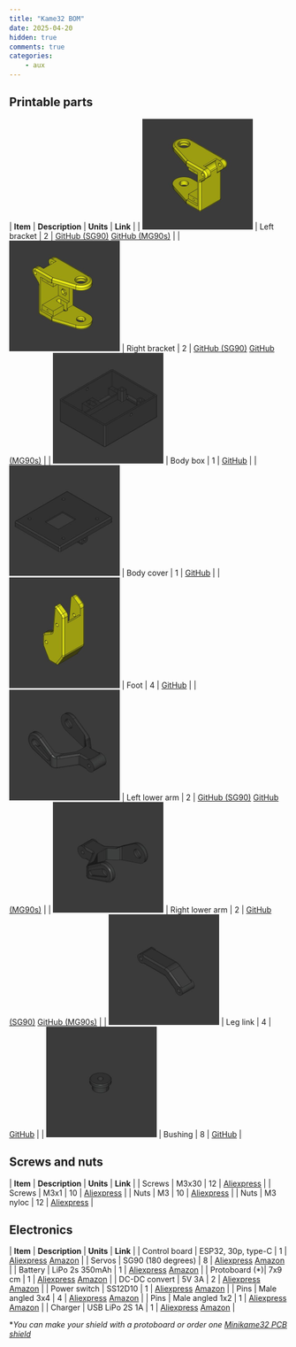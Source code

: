 ```yaml
---
title: "Kame32 BOM"
date: 2025-04-20
hidden: true
comments: true
categories:
    - aux
---
```


<style>
table {
  width: 100%;
  table-layout: fixed;
}

td, th {
  width: 25%;
  vertical-align: top;
  text-align: left;
  border: none !important;
  padding: 10px;
}

td img {
  width: 100%;
  height: auto;
  max-width: 200px;
  /*object-fit: cover;*/
  display: block;
  margin: 0 auto;
}
</style>

## Printable parts

| **Item**                                                                                          | **Description**   | **Units** | **Link**                                                                                                                                                                                  |
| <img src="/assets/images/kame32_left_bracket.jpg" alt="kame32_left_bracket" width="200">          | Left bracket      | 2         | [GitHub (SG90)](https://github.com/JavierIH/kame32/blob/main/3d/stl/bracket-left-sg90.stl) [GitHub (MG90s)](https://github.com/JavierIH/kame32/blob/main/3d/stl/bracket-left-mg90s.stl)   |
| <img src="/assets/images/kame32_right_bracket.jpg" alt="kame32_right_bracket" width="200">        | Right bracket     | 2         | [GitHub (SG90)](https://github.com/JavierIH/kame32/blob/main/3d/stl/bracket-right-sg90.stl) [GitHub (MG90s)](https://github.com/JavierIH/kame32/blob/main/3d/stl/bracket-right-mg90s.stl) |
| <img src="/assets/images/kame32_body_box.jpg" alt="kame32_body_box" width="200">                  | Body box          | 1         | [GitHub](https://github.com/JavierIH/kame32/blob/main/3d/stl/body-box.stl)                                                                                                                |
| <img src="/assets/images/kame32_body_cover.jpg" alt="kame32_body_cover" width="200">              | Body cover        | 1         | [GitHub](https://github.com/JavierIH/kame32/blob/main/3d/stl/body-cover.stl)                                                                                                              |
| <img src="/assets/images/kame32_foot.jpg" alt="kame32_foot" width="200">                          | Foot              | 4         | [GitHub](https://github.com/JavierIH/kame32/blob/main/3d/stl/foot.stl)                                                                                                                    |
| <img src="/assets/images/kame32_left_lower_arm.jpg" alt="kame32_left_lower_arm" width="200">      | Left lower arm    | 2         | [GitHub (SG90)](https://github.com/JavierIH/kame32/blob/main/3d/stl/leg-left-sg90.stl) [GitHub (MG90s)](https://github.com/JavierIH/kame32/blob/main/3d/stl/leg-left-mg90s.stl)           |
| <img src="/assets/images/kame32_right_lower_arm.jpg" alt="kame32_right_lower_arm" width="200">    | Right lower arm   | 2         | [GitHub (SG90)](https://github.com/JavierIH/kame32/blob/main/3d/stl/leg-right-sg90.stl) [GitHub (MG90s)](https://github.com/JavierIH/kame32/blob/main/3d/stl/leg-right-mg90s.stl)         |
| <img src="/assets/images/kame32_upper_arm.jpg" alt="kame32_upper_arm" width="200">                | Leg link          | 4         | [GitHub](https://github.com/JavierIH/kame32/blob/main/3d/stl/leg-link.stl)                                                                                                                |
| <img src="/assets/images/kame32_bushing.jpg" alt="kame32_bushing" width="200">                    | Bushing           | 8         | [GitHub](https://github.com/JavierIH/kame32/blob/main/3d/stl/bushing.stl)                                                                                                                 |


## Screws and nuts

| **Item**      | **Description**       | **Units** | **Link**                                                  |
| Screws        | M3x30                 | 12        | [Aliexpress](https://s.click.aliexpress.com/e/_opnr99D)   |
| Screws        | M3x1                  | 10        | [Aliexpress](https://s.click.aliexpress.com/e/_opnr99D)   |
| Nuts          | M3                    | 10        | [Aliexpress](https://s.click.aliexpress.com/e/_oCUTIFp)   |
| Nuts          | M3 nyloc              | 12        | [Aliexpress](https://s.click.aliexpress.com/e/_o2EQdDv)   |


## Electronics

| **Item**      | **Description**       | **Units** | **Link**                                                                                  |
| Control board | ESP32, 30p, type-C    | 1         | [Aliexpress](https://s.click.aliexpress.com/e/_okk7jS9) [Amazon](https://amzn.to/42LjZcB) |
| Servos        | SG90 (180 degrees)    | 8         | [Aliexpress](https://s.click.aliexpress.com/e/_ok7HVBN) [Amazon](https://amzn.to/4iGn6XR) |
| Battery       | LiPo 2s 350mAh        | 1         | [Aliexpress](https://s.click.aliexpress.com/e/_olS8QuT) [Amazon]() |
| Protoboard (*)| 7x9 cm                | 1         | [Aliexpress](https://s.click.aliexpress.com/e/_olMR2XD) [Amazon](https://amzn.to/4iKAvy5) |
| DC-DC convert | 5V 3A                 | 2         | [Aliexpress](https://s.click.aliexpress.com/e/_oDIug0F) [Amazon]() |
| Power switch  | SS12D10               | 1         | [Aliexpress](https://s.click.aliexpress.com/e/_ooVkEWP) [Amazon](https://amzn.to/4iPupN6) |
| Pins          | Male angled 3x4       | 4         | [Aliexpress](https://s.click.aliexpress.com/e/_oDy1aVH) [Amazon](https://amzn.to/3YSssYM) |
| Pins          | Male angled 1x2       | 1         | [Aliexpress](https://s.click.aliexpress.com/e/_oFlMChl) [Amazon](https://amzn.to/4jIOuWg) |
| Charger       | USB LiPo 2S 1A        | 1         | [Aliexpress](https://s.click.aliexpress.com/e/_oow9fUf) [Amazon](https://amzn.to/3ELpler) |

**You can make your shield with a protoboard or order one [Minikame32 PCB shield]()*
